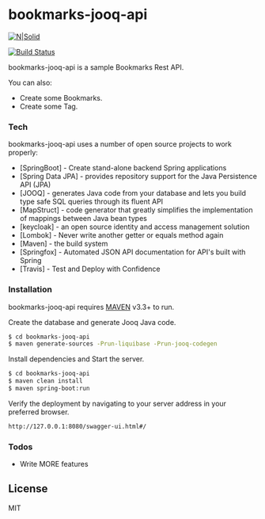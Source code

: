# bookmarks-jooq-api


[![N|Solid](https://cdn.travis-ci.org/images/favicon-076a22660830dc325cc8ed70e7146a59.png)](https://travis-ci.org/) 


[![Build Status](https://travis-ci.com/EricMuller/bookmarks-jooq-api.svg?branch=master)](https://travis-ci.com/EricMuller/bookmarks-jooq-api)

 

bookmarks-jooq-api is a sample Bookmarks Rest API.


You can also:
  
  - Create some Bookmarks.
  - Create some Tag.

### Tech

bookmarks-jooq-api uses a number of open source projects to work properly:


* [SpringBoot] - Create stand-alone backend Spring applications
* [Spring Data JPA]  - provides repository support for the Java Persistence API (JPA)
* [JOOQ]  - generates Java code from your database and lets you build type safe SQL queries through its fluent API
* [MapStruct] - code generator that greatly simplifies the implementation of mappings between Java bean types  
* [keycloak] - an open source identity and access management solution
* [Lombok] - Never write another getter or equals method again
* [Maven] - the build system
* [Springfox] - Automated JSON API documentation for API's built with Spring
* [Travis] - Test and Deploy with Confidence



### Installation

bookmarks-jooq-api requires [MAVEN](https://maven.apache.org/) v3.3+ to run.


Create the database and generate Jooq Java code.

```sh
$ cd bookmarks-jooq-api
$ maven generate-sources -Prun-liquibase -Prun-jooq-codegen
```

Install dependencies and Start the server.

```sh
$ cd bookmarks-jooq-api
$ maven clean install
$ maven spring-boot:run
```


Verify the deployment by navigating to your server address in your preferred browser.

```sh
http://127.0.0.1:8080/swagger-ui.html#/
```


### Todos

 - Write MORE features

License
----

MIT
